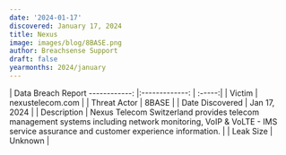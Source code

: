 ```yaml
---
date: '2024-01-17'
discovered: January 17, 2024
title: Nexus
image: images/blog/8BASE.png
author: Breachsense Support
draft: false
yearmonths: 2024/january
---
```



| Data Breach Report
------------:     |:-------------:    | :-----:|
| Victim      | nexustelecom.com      | 
| Threat Actor      | 8BASE      | 
| Date Discovered      | Jan 17, 2024      | 
| Description      | Nexus Telecom Switzerland provides telecom management systems including network monitoring, VoIP & VoLTE - IMS service assurance and customer experience information.      | 
| Leak Size      | Unknown      | 

